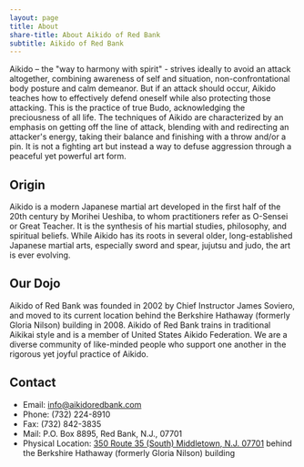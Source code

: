 ```yaml
---
layout: page
title: About
share-title: About Aikido of Red Bank
subtitle: Aikido of Red Bank
---
```


Aikido – the "way to harmony with spirit" - strives ideally to avoid an attack altogether, combining awareness of self and situation, non-confrontational body posture and calm demeanor. But if an attack should occur, Aikido teaches how to effectively defend oneself while also protecting those attacking. This is the practice of true Budo, acknowledging the preciousness of all life. The techniques of Aikido are characterized by an emphasis on getting off the line of attack, blending with and redirecting an attacker's energy, taking their balance and finishing with a throw and/or a pin. It is not a fighting art but instead a way to defuse aggression through a peaceful yet powerful art form.

## Origin

Aikido is a modern Japanese martial art developed in the first half of the 20th century by Morihei Ueshiba, to whom practitioners refer as O-Sensei or Great Teacher. It is the synthesis of his martial studies, philosophy, and spiritual beliefs. While Aikido has its roots in several older, long-established Japanese martial arts, especially sword and spear, jujutsu and judo, the art is ever evolving.

## Our Dojo

Aikido of Red Bank was founded in 2002 by Chief Instructor James Soviero, and moved to its current location behind the Berkshire Hathaway (formerly Gloria Nilson) building in 2008. Aikido of Red Bank trains in traditional Aikikai style and is a member of United States Aikido Federation. We are a diverse community of like-minded people who support one another in the rigorous yet joyful practice of Aikido.

## Contact


* Email: [info@aikidoredbank.com](mailto:info@aikidoredbank.com)
* Phone: (732) 224-8910
* Fax: (732) 842-3835
* Mail: P.O. Box 8895, Red Bank, N.J., 07701
* Physical Location: [350 Route 35 (South) Middletown, N.J. 07701](https://www.google.com/maps/place/Aikido+of+Red+Bank/@40.369896,-74.0883307,17z/data=!3m1!4b1!4m5!3m4!1s0x89c2303a6d4d8625:0xe2242bc8dbcfa23b!8m2!3d40.369896!4d-74.086142) behind the Berkshire Hathaway (formerly Gloria Nilson) building

